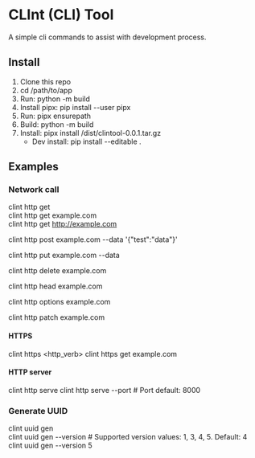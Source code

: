 # CLInt (CLI) Tool

A simple cli commands to assist with development process.

## Install
1. Clone this repo
2. cd /path/to/app
3. Run: python -m build
4. Install pipx: pip install --user pipx
5. Run: pipx ensurepath
6. Build: python -m build
7. Install: pipx install /dist/clintool-0.0.1.tar.gz
    - Dev install: pip install --editable .

## Examples

### Network call
clint http get <url> \
clint http get example.com \
clint http get http://example.com

clint http post example.com --data '{"test":"data"}'

clint http put example.com --data <data>

clint http delete example.com

clint http head example.com

clint http options example.com

clint http patch example.com

#### HTTPS
clint https <http_verb> <url>
clint https get example.com

#### HTTP server
clint http serve
clint http serve --port <port> # Port default: 8000

### Generate UUID
clint uuid gen \
clint uuid gen --version <version> # Supported version values: 1, 3, 4, 5. Default: 4 \
clint uuid gen --version 5